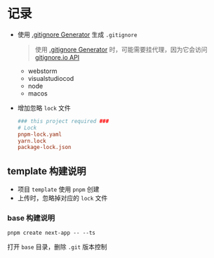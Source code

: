 # 记录

- 使用 [.gitignore Generator](https://marketplace.visualstudio.com/items?itemName=piotrpalarz.vscode-gitignore-generator) 生成 `.gitignore`

  > 使用 [.gitignore Generator](https://marketplace.visualstudio.com/items?itemName=piotrpalarz.vscode-gitignore-generator) 时，可能需要挂代理，因为它会访问 [gitignore.io API](https://gitignore.io/)

  - webstorm
  - visualstudiocod
  - node
  - macos

- 增加忽略 `lock` 文件

  ```ini
  ### this project required ###
  # Lock
  pnpm-lock.yaml
  yarn.lock
  package-lock.json
  ```

## template 构建说明

- 项目 `template` 使用 `pnpm` 创建
- 上传时，忽略掉对应的 `lock` 文件

### base 构建说明

```shell
pnpm create next-app -- --ts
```

打开 `base` 目录，删除 `.git` 版本控制

